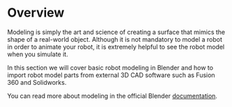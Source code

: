 # Overview

Modeling is simply the art and science of creating a surface that mimics the shape of a real-world object. Although it is not mandatory to model a robot in order to animate your robot, it is extremely helpful to see the robot model when you simulate it.

In this section we will cover basic robot modeling in Blender and how to import robot model parts from external 3D CAD software such as Fusion 360 and Solidworks.

You can read more about modeling in the official Blender [documentation](https://docs.blender.org/manual/en/latest/modeling/index.html).